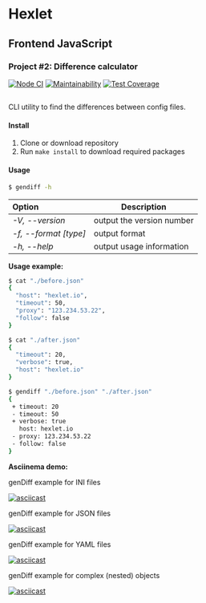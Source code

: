 # Hexlet

## Frontend JavaScript

### Project #2: Difference calculator

[![Node CI](https://github.com/alekseyvlivanov/frontend-project-lvl2/workflows/Node%20CI/badge.svg)](https://github.com/alekseyvlivanov/frontend-project-lvl2/actions)
[![Maintainability](https://api.codeclimate.com/v1/badges/89bb011f2bdc5356acfa/maintainability)](https://codeclimate.com/github/alekseyvlivanov/frontend-project-lvl2/maintainability)
[![Test Coverage](https://api.codeclimate.com/v1/badges/89bb011f2bdc5356acfa/test_coverage)](https://codeclimate.com/github/alekseyvlivanov/frontend-project-lvl2/test_coverage)

##

CLI utility to find the differences between config files.

#### Install

1. Clone or download repository
2. Run `make install` to download required packages

#### Usage

```bash
$ gendiff -h
```

| Option                | Description               |
| :-------------------- | ------------------------- |
| _-V, --version_       | output the version number |
| _-f, --format [type]_ | output format             |
| _-h, --help_          | output usage information  |

**Usage example:**

```bash
$ cat "./before.json"
{
  "host": "hexlet.io",
  "timeout": 50,
  "proxy": "123.234.53.22",
  "follow": false
}
```

```bash
$ cat "./after.json"
{
  "timeout": 20,
  "verbose": true,
  "host": "hexlet.io"
}
```

```bash
$ gendiff "./before.json" "./after.json"
{
 + timeout: 20
 - timeout: 50
 + verbose: true
   host: hexlet.io
 - proxy: 123.234.53.22
 - follow: false
}
```

**Asciinema demo:**

genDiff example for INI files

[![asciicast](https://asciinema.org/a/SFLkBwLlgoM6OyTe4Cex9y8ni.svg)](https://asciinema.org/a/SFLkBwLlgoM6OyTe4Cex9y8ni)

genDiff example for JSON files

[![asciicast](https://asciinema.org/a/dsF3MurSVVlgXTgRATi79ID7k.svg)](https://asciinema.org/a/dsF3MurSVVlgXTgRATi79ID7k)

genDiff example for YAML files

[![asciicast](https://asciinema.org/a/OmhOSm1fQnmQfucwGwOQwYXH0.svg)](https://asciinema.org/a/OmhOSm1fQnmQfucwGwOQwYXH0)

genDiff example for complex (nested) objects

[![asciicast](https://asciinema.org/a/0HIlZIKLKtwPSD2rPlwOd8ro3.svg)](https://asciinema.org/a/0HIlZIKLKtwPSD2rPlwOd8ro3)
